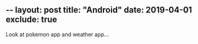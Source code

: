 --
layout: post
title: "Android"
date: 2019-04-01
exclude: true
---
Look at pokemon app and weather app...

